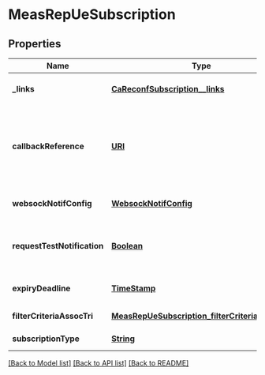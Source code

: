 # MeasRepUeSubscription
## Properties

Name | Type | Description | Notes
------------ | ------------- | ------------- | -------------
**\_links** | [**CaReconfSubscription__links**](CaReconfSubscription__links.md) |  | [optional] [default to null]
**callbackReference** | [**URI**](URI.md) | URI selected by the service consumer to receive notifications on the subscribed RNIS information. This shall be included both in the request and in response. If not present, the service consumer is requesting the use of a Websocket for notifications. See note. | [default to null]
**websockNotifConfig** | [**WebsockNotifConfig**](WebsockNotifConfig.md) |  | [optional] [default to null]
**requestTestNotification** | [**Boolean**](boolean.md) | Set to TRUE by the service consumer to request a test notification on the callbackReference URI to determine if it is reachable by RNIS for notifications. | [optional] [default to null]
**expiryDeadline** | [**TimeStamp**](TimeStamp.md) |  | [optional] [default to null]
**filterCriteriaAssocTri** | [**MeasRepUeSubscription_filterCriteriaAssocTri**](MeasRepUeSubscription_filterCriteriaAssocTri.md) |  | [default to null]
**subscriptionType** | [**String**](string.md) | Shall be set to \&quot;MeasRepUeSubscription\&quot;. | [default to null]

[[Back to Model list]](../README.md#documentation-for-models) [[Back to API list]](../README.md#documentation-for-api-endpoints) [[Back to README]](../README.md)

